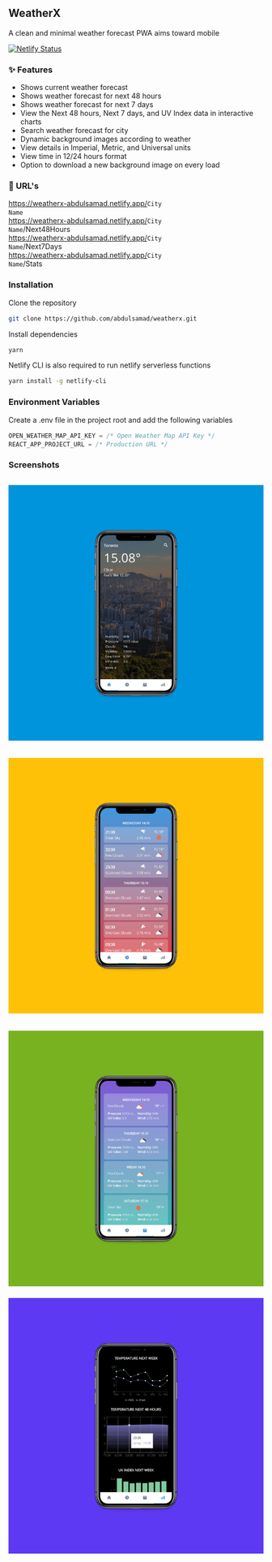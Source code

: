 ## WeatherX

A clean and minimal weather forecast PWA aims toward mobile

[![Netlify Status](https://api.netlify.com/api/v1/badges/24388ee8-9efc-4a0e-a1c9-a98bc5011275/deploy-status)](https://app.netlify.com/sites/weatherx-abdulsamad/deploys)

### :sparkles: Features

- Shows current weather forecast
- Shows weather forecast for next 48 hours
- Shows weather forecast for next 7 days
- View the Next 48 hours, Next 7 days, and UV Index data in interactive charts
- Search weather forecast for city
- Dynamic background images according to weather 
- View details in Imperial, Metric, and Universal units
- View time in 12/24 hours format
- Option to download a new background image on every load

### :link: URL's

https://weatherx-abdulsamad.netlify.app/<code>City Name</code> <br>
https://weatherx-abdulsamad.netlify.app/<code>City Name</code>/Next48Hours <br>
https://weatherx-abdulsamad.netlify.app/<code>City Name</code>/Next7Days <br>
https://weatherx-abdulsamad.netlify.app/<code>City Name</code>/Stats <br>


### Installation
Clone the repository
```bash
git clone https://github.com/abdulsamad/weatherx.git
```

Install dependencies
```bash
yarn 
```
Netlify CLI is also required to run netlify serverless functions

```bash
yarn install -g netlify-cli
```

### Environment Variables
Create a .env file in the project root and add the following variables
```js
OPEN_WEATHER_MAP_API_KEY = /* Open Weather Map API Key */
REACT_APP_PROJECT_URL = /* Production URL */
```

### Screenshots

## [![weatherx app screenshot](readme/home-screenshot.png 'Home')](https://weatherx-abdulsamad.netlify.app/Toronto)

## [![weatherx app screenshot](readme/next48hours-screenshot.png 'Next 48 Hours')](https://weatherx-abdulsamad.netlify.app/Toronto/Next48Hours)

## [![weatherx app screenshot](readme/next7days-screenshot.png 'Next 7 Days')](https://weatherx-abdulsamad.netlify.app/Toronto/Next7Days)

[![weatherx app screenshot](readme/stats-screenshot.png 'Stats')](https://weatherx-abdulsamad.netlify.app/Toronto/Stats)
